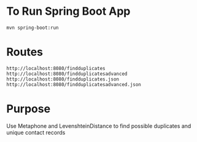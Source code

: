 # To Run Spring Boot App
`mvn spring-boot:run`

# Routes
`http://localhost:8080/findduplicates`
`http://localhost:8080/findduplicatesadvanced`
`http://localhost:8080/findduplicates.json`
`http://localhost:8080/findduplicatesadvanced.json`

# Purpose
Use Metaphone and LevenshteinDistance to find possible duplicates and unique contact records